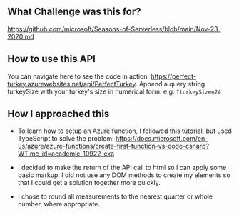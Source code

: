 ## What Challenge was this for?
https://github.com/microsoft/Seasons-of-Serverless/blob/main/Nov-23-2020.md

## How to use this API

You can navigate here to see the code in action: https://perfect-turkey.azurewebsites.net/api/PerfectTurkey. Append a query string turkeySize with your turkey's size in numerical form. e.g. `?turkeySize=24`

## How I approached this

- To learn how to setup an Azure function, I followed this tutorial, but used TypeScript to solve the problem: https://docs.microsoft.com/en-us/azure/azure-functions/create-first-function-vs-code-csharp?WT.mc_id=academic-10922-cxa

- I decided to make the return of the API call to html so I can apply some basic markup. I did not use any DOM methods to create my elements so that I could get a solution together more quickly.

- I chose to round all measurements to the nearest quarter or whole number, where appropriate.